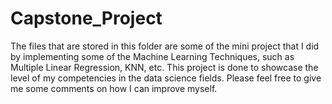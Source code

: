 # Capstone_Project
The files that are stored in this folder are some of the mini project that I did by implementing some of the Machine Learning Techniques, such as Multiple Linear Regression, KNN, etc.
This project is done to showcase the level of my competencies in the data science fields. Please feel free to give me some comments on how I can improve myself.
